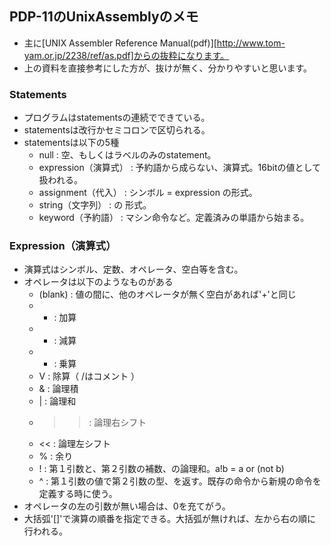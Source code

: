 ## PDP-11のUnixAssemblyのメモ

* 主に[UNIX Assembler Reference Manual(pdf)][http://www.tom-yam.or.jp/2238/ref/as.pdf]からの抜粋になります。
* 上の資料を直接参考にした方が、抜けが無く、分かりやすいと思います。

### Statements

* プログラムはstatementsの連続でできている。
* statementsは改行かセミコロンで区切られる。
* statementsは以下の5種
    * null
    : 空、もしくはラベルのみのstatement。
    * expression（演算式）
    : 予約語から成らない、演算式。16bitの値として扱われる。
    * assignment（代入）
    : シンボル = expression の形式。
    * string（文字列）
    : <hogefuga> の 形式。
    * keyword（予約語）
    : マシン命令など。定義済みの単語から始まる。

### Expression（演算式）

* 演算式はシンボル、定数、オペレータ、空白等を含む。
* オペレータは以下のようなものがある
    * (blank) : 値の間に、他のオペレータが無く空白があれば'+'と同じ
    *  +  : 加算
    *  -  : 減算
    *  *  : 乗算
    *  V  : 除算（ /はコメント ）
    *  &  : 論理積
    *  |  : 論理和
    *  >> : 論理右シフト
    *  << : 論理左シフト
    *  %  : 余り
    *  !  : 第１引数と、第２引数の補数、の論理和。a!b = a or (not b)
    *  ^  : 第１引数の値で第２引数の型、を返す。既存の命令から新規の命令を定義する時に使う。
* オペレータの左の引数が無い場合は、0を充てがう。
* 大括弧'[]'で演算の順番を指定できる。大括弧が無ければ、左から右の順に行われる。



